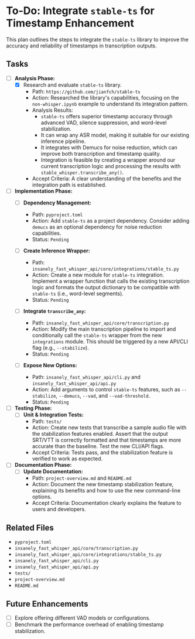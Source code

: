 # To-Do: Integrate `stable-ts` for Timestamp Enhancement

This plan outlines the steps to integrate the `stable-ts` library to improve the accuracy and reliability of timestamps in transcription outputs.

## Tasks

- [ ] **Analysis Phase:**
  - [x] Research and evaluate `stable-ts` library.
    - Path: `https://github.com/jianfch/stable-ts`
    - Action: Researched the library's capabilities, focusing on the `non-whisper.ipynb` example to understand its integration pattern.
    - Analysis Results:
      - `stable-ts` offers superior timestamp accuracy through advanced VAD, silence suppression, and word-level stabilization.
      - It can wrap any ASR model, making it suitable for our existing inference pipeline.
      - It integrates with Demucs for noise reduction, which can improve both transcription and timestamp quality.
      - Integration is feasible by creating a wrapper around our current transcription logic and processing the results with `stable_whisper.transcribe_any()`.
    - Accept Criteria: A clear understanding of the benefits and the integration path is established.

- [ ] **Implementation Phase:**
  - [ ] **Dependency Management:**
    - Path: `pyproject.toml`
    - Action: Add `stable-ts` as a project dependency. Consider adding `demucs` as an optional dependency for noise reduction capabilities.
    - Status: `Pending`

  - [ ] **Create Inference Wrapper:**
    - Path: `insanely_fast_whisper_api/core/integrations/stable_ts.py`
    - Action: Create a new module for `stable-ts` integration. Implement a wrapper function that calls the existing transcription logic and formats the output dictionary to be compatible with `stable-ts` (i.e., word-level segments).
    - Status: `Pending`

  - [ ] **Integrate `transcribe_any`:**
    - Path: `insanely_fast_whisper_api/core/transcription.py`
    - Action: Modify the main transcription pipeline to import and conditionally call the `stable-ts` wrapper from the new `integrations` module. This should be triggered by a new API/CLI flag (e.g., `--stabilize`).
    - Status: `Pending`

  - [ ] **Expose New Options:**
    - Path: `insanely_fast_whisper_api/cli.py` and `insanely_fast_whisper_api/api.py`
    - Action: Add arguments to control `stable-ts` features, such as `--stabilize`, `--demucs`, `--vad`, and `--vad-threshold`.
    - Status: `Pending`

- [ ] **Testing Phase:**
  - [ ] **Unit & Integration Tests:**
    - Path: `tests/`
    - Action: Create new tests that transcribe a sample audio file with the stabilization features enabled. Assert that the output SRT/VTT is correctly formatted and that timestamps are more accurate than the baseline. Test the new CLI/API flags.
    - Accept Criteria: Tests pass, and the stabilization feature is verified to work as expected.

- [ ] **Documentation Phase:**
  - [ ] **Update Documentation:**
    - Path: `project-overview.md` and `README.md`
    - Action: Document the new timestamp stabilization feature, explaining its benefits and how to use the new command-line options.
    - Accept Criteria: Documentation clearly explains the feature to users and developers.

## Related Files

- `pyproject.toml`
- `insanely_fast_whisper_api/core/transcription.py`
- `insanely_fast_whisper_api/core/integrations/stable_ts.py`
- `insanely_fast_whisper_api/cli.py`
- `insanely_fast_whisper_api/api.py`
- `tests/`
- `project-overview.md`
- `README.md`

## Future Enhancements

- [ ] Explore offering different VAD models or configurations.
- [ ] Benchmark the performance overhead of enabling timestamp stabilization.

